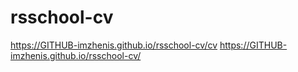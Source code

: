 # rsschool-cv
https://GITHUB-imzhenis.github.io/rsschool-cv/cv
https://GITHUB-imzhenis.github.io/rsschool-cv/

